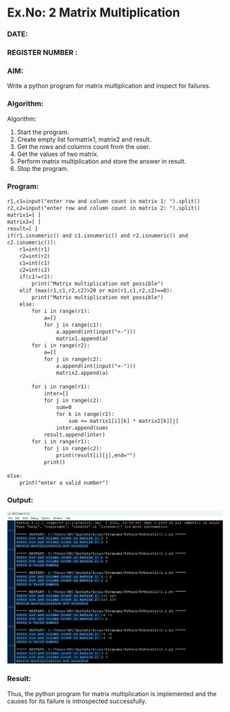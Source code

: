 # Ex.No: 2   Matrix Multiplication 

### DATE:                                                                            
### REGISTER NUMBER : 

### AIM: 
Write a python program for matrix multiplication and inspect for failures.
 
### Algorithm:

Algorithm:
1. Start the program.
2. Create empty list formatrix1, matrix2 and result.
3. Get the rows and columns count from the user.
4. Get the values of two matrix.
5. Perform matrix multiplication and store the answer in result.
6. Stop the program.
### Program:
```
r1,c1=input("enter row and column count in matrix 1: ").split() 
r2,c2=input("enter row and column count in matrix 2: ").split() 
matrix1=[ ] 
matrix2=[ ] 
result=[ ] 
if(r1.isnumeric() and c1.isnumeric() and r2.isnumeric() and c2.isnumeric()):
    r1=int(r1)
    r2=int(r2)
    c1=int(c1)
    c2=int(c2) 
    if(c1!=r2): 
        print("Matrix multiplication not possible") 
    elif (max(r1,c1,r2,c2)>20 or min(r1,c1,r2,c2)==0): 
        print("Matrix multiplication not possible") 
    else: 
        for i in range(r1): 
            a=[] 
            for j in range(c1): 
                a.append(int(input("<-"))) 
                matrix1.append(a) 
        for i in range(r2):
            a=[] 
            for j in range(c2): 
                a.append(int(input("<-"))) 
                matrix2.append(a) 

        for i in range(r1): 
            inter=[] 
            for j in range(c2): 
                sum=0 
                for k in range(r2): 
                    sum += matrix1[i][k] * matrix2[k][j] 
                inter.append(sum) 
            result.append(inter) 
        for i in range(r1): 
            for j in range(c2): 
                print(result[i][j],end="") 
            print()
            
else: 
    print("enter a valid number")
```












### Output:


![alt text](2.png)



### Result:
Thus, the python program for matrix multiplication is implemented and the causes for its failure is introspected successfully.

